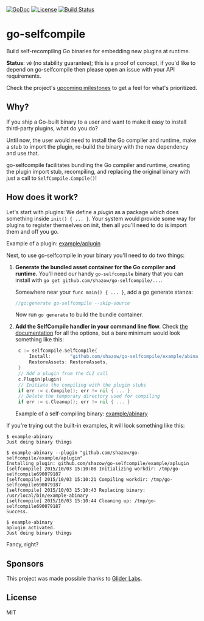 [![GoDoc](https://godoc.org/github.com/shazow/go-selfcompile?status.svg)](https://godoc.org/github.com/shazow/go-selfcompile)
[![License](https://img.shields.io/badge/license-MIT-blue.svg)](https://raw.githubusercontent.com/shazow/go-selfcompile/master/LICENSE)
[![Build Status](https://travis-ci.org/shazow/go-selfcompile.svg?branch=master)](https://travis-ci.org/shazow/go-selfcompile)

# go-selfcompile

Build self-recompiling Go binaries for embedding new plugins at runtime.

**Status**: `v0` (no stability guarantee); this is a proof of concept, if you'd
like to depend on go-selfcompile then please open an issue with your API
requirements.

Check the project's [upcoming milestones](https://github.com/shazow/go-selfcompile/milestones)
to get a feel for what's prioritized.


## Why?

If you ship a Go-built binary to a user and want to make it easy to install
third-party plugins, what do you do?

Until now, the user would need to install the Go compiler and runtime, make a
stub to import the plugin, re-build the binary with the new dependency and use
that.

go-selfcompile facilitates bundling the Go compiler and runtime, creating the
plugin import stub, recompiling, and replacing the original binary with just a
call to `SelfCompile.Compile()`!


## How does it work?

Let's start with plugins: We define a *plugin* as a package which does something
inside `init() { ... }`. Your system would provide some way for plugins to
register themselves on init, then all you'll need to do is import them and off
you go.

Example of a plugin: [example/aplugin](https://github.com/shazow/go-selfcompile/tree/master/example/aplugin)

Next, to use go-selfcompile in your binary you'll need to do two things:

1. **Generate the bundled asset container for the Go compiler and runtime.**
   You'll need our handy `go-selfcompile` binary that you can install with
   `go get github.com/shazow/go-selfcompile/...`.

   Somewhere near your `func main() { ... }`, add a go generate stanza:

   ```go
   //go:generate go-selfcompile --skip-source
   ```

   Now run `go generate` to build the bundle container.

2. **Add the SelfCompile handler in your command line flow.**
   Check [the documentation](https://godoc.org/github.com/shazow/go-selfcompile#SelfCompile)
   for all the options, but a bare minimum would look something like this:

   ```go
    c := selfcompile.SelfCompile{
        Install:       "github.com/shazow/go-selfcompile/example/abinary",
        RestoreAssets: RestoreAssets,
    }
    // Add a plugin from the CLI call
    c.Plugin(plugin)
    // Initiate the compiling with the plugin stubs
    if err := c.Compile(); err != nil { ... }
    // Delete the temporary directory used for compiling
    if err := c.Cleanup(); err != nil { ... }
    ```

    Example of a self-compiling binary: [example/abinary](https://github.com/shazow/go-selfcompile/tree/master/example/abinary)

If you're trying out the built-in examples, it will look something like this:

```
$ example-abinary
Just doing binary things

$ example-abinary --plugin "github.com/shazow/go-selfcompile/example/aplugin"
Installing plugin: github.com/shazow/go-selfcompile/example/aplugin
[selfcompile] 2015/10/03 15:10:08 Initializing workdir: /tmp/go-selfcompile690079187
[selfcompile] 2015/10/03 15:10:21 Compiling workdir: /tmp/go-selfcompile690079187
[selfcompile] 2015/10/03 15:10:43 Replacing binary: /usr/local/bin/example-abinary
[selfcompile] 2015/10/03 15:10:44 Cleaning up: /tmp/go-selfcompile690079187
Success.

$ example-abinary
aplugin activated.
Just doing binary things
```

Fancy, right?


## Sponsors

This project was made possible thanks to [Glider Labs](http://gliderlabs.com/).


## License

MIT
